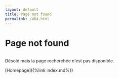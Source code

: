 ```yaml
---
layout: default
title: Page not found
permalink: /404.html
---
```


# Page not found

<div align="center">
<img src="./assets/404.webp" alt="" loading="lazy"/>
</div>


Désolé mais la page recherchée n'est pas disponible.

[Homepage]({%link index.md%})
